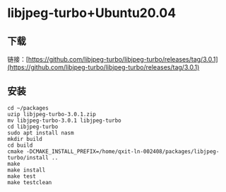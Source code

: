 # libjpeg-turbo+Ubuntu20.04

## 下载

链接：[https://github.com/libjpeg-turbo/libjpeg-turbo/releases/tag/3.0.1](https://github.com/libjpeg-turbo/libjpeg-turbo/releases/tag/3.0.1)

## 安装

```
cd ~/packages
uzip libjpeg-turbo-3.0.1.zip
mv libjpeg-turbo-3.0.1 libjpeg-turbo
cd libjpeg-turbo
sudo apt install nasm
mkdir build
cd build
cmake -DCMAKE_INSTALL_PREFIX=/home/qxit-ln-002408/packages/libjpeg-turbo/install ..
make
make install
make test
make testclean
```